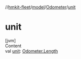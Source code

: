 //[hmkit-fleet](../../../index.md)/[model](../index.md)/[Odometer](index.md)/[unit](unit.md)



# unit  
[jvm]  
Content  
val [unit](unit.md): [Odometer.Length](-length/index.md)  



